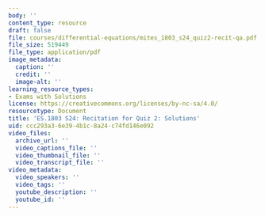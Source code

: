 ```yaml
---
body: ''
content_type: resource
draft: false
file: courses/differential-equations/mites_1803_s24_quiz2-recit-qa.pdf
file_size: 519449
file_type: application/pdf
image_metadata:
  caption: ''
  credit: ''
  image-alt: ''
learning_resource_types:
- Exams with Solutions
license: https://creativecommons.org/licenses/by-nc-sa/4.0/
resourcetype: Document
title: 'ES.1803 S24: Recitation for Quiz 2: Solutions'
uid: ccc293a3-6e39-4b1c-8a24-c74fd146e092
video_files:
  archive_url: ''
  video_captions_file: ''
  video_thumbnail_file: ''
  video_transcript_file: ''
video_metadata:
  video_speakers: ''
  video_tags: ''
  youtube_description: ''
  youtube_id: ''
---
```

